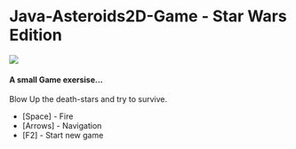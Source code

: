 # Java-Asteroids2D-Game - Star Wars Edition

![](https://github.com/sagidayan/Java-Asteroids2D-Game/blob/master/src/Images/astroid.png?raw=true)


#### A small Game exersise...

Blow Up the death-stars and try to survive.

 - [Space] - Fire
 - [Arrows] - Navigation
 - [F2] - Start new game
